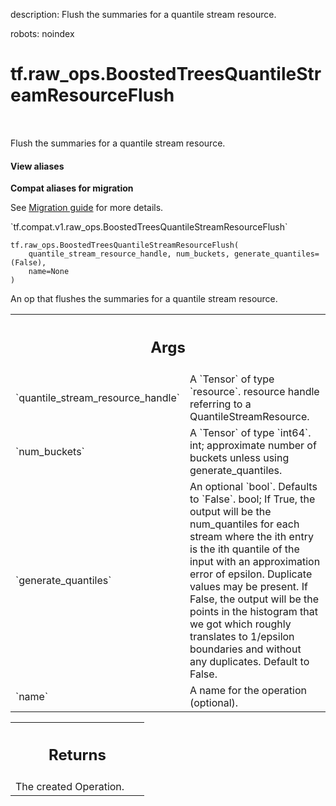 description: Flush the summaries for a quantile stream resource.

robots: noindex

# tf.raw_ops.BoostedTreesQuantileStreamResourceFlush

<!-- Insert buttons and diff -->

<table class="tfo-notebook-buttons tfo-api nocontent" align="left">

</table>



Flush the summaries for a quantile stream resource.

<section class="expandable">
  <h4 class="showalways">View aliases</h4>
  <p>
<b>Compat aliases for migration</b>
<p>See
<a href="https://www.tensorflow.org/guide/migrate">Migration guide</a> for
more details.</p>
<p>`tf.compat.v1.raw_ops.BoostedTreesQuantileStreamResourceFlush`</p>
</p>
</section>

<pre class="devsite-click-to-copy prettyprint lang-py tfo-signature-link">
<code>tf.raw_ops.BoostedTreesQuantileStreamResourceFlush(
    quantile_stream_resource_handle, num_buckets, generate_quantiles=(False),
    name=None
)
</code></pre>



<!-- Placeholder for "Used in" -->

An op that flushes the summaries for a quantile stream resource.

<!-- Tabular view -->
 <table class="responsive fixed orange">
<colgroup><col width="214px"><col></colgroup>
<tr><th colspan="2"><h2 class="add-link">Args</h2></th></tr>

<tr>
<td>
`quantile_stream_resource_handle`
</td>
<td>
A `Tensor` of type `resource`.
resource handle referring to a QuantileStreamResource.
</td>
</tr><tr>
<td>
`num_buckets`
</td>
<td>
A `Tensor` of type `int64`.
int; approximate number of buckets unless using generate_quantiles.
</td>
</tr><tr>
<td>
`generate_quantiles`
</td>
<td>
An optional `bool`. Defaults to `False`.
bool; If True, the output will be the num_quantiles for each stream where the ith
entry is the ith quantile of the input with an approximation error of epsilon.
Duplicate values may be present.
If False, the output will be the points in the histogram that we got which roughly
translates to 1/epsilon boundaries and without any duplicates.
Default to False.
</td>
</tr><tr>
<td>
`name`
</td>
<td>
A name for the operation (optional).
</td>
</tr>
</table>



<!-- Tabular view -->
 <table class="responsive fixed orange">
<colgroup><col width="214px"><col></colgroup>
<tr><th colspan="2"><h2 class="add-link">Returns</h2></th></tr>
<tr class="alt">
<td colspan="2">
The created Operation.
</td>
</tr>

</table>

